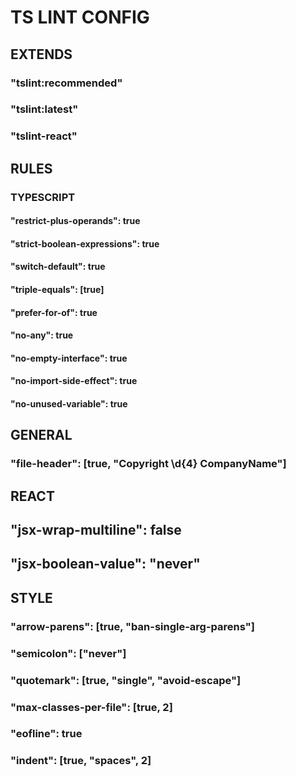 # TS LINT CONFIG

## EXTENDS

### "tslint:recommended"

### "tslint:latest"

### "tslint-react"

## RULES

### TYPESCRIPT

#### "restrict-plus-operands": true

#### "strict-boolean-expressions": true

#### "switch-default": true

#### "triple-equals": [true]

#### "prefer-for-of": true

#### "no-any": true

#### "no-empty-interface": true

#### "no-import-side-effect": true

#### "no-unused-variable": true

## GENERAL

### "file-header": [true, "Copyright \\d{4} CompanyName"]

## REACT

## "jsx-wrap-multiline": false

## "jsx-boolean-value": "never"

## STYLE

### "arrow-parens": [true, "ban-single-arg-parens"]

### "semicolon": ["never"]

### "quotemark": [true, "single", "avoid-escape"]

### "max-classes-per-file": [true, 2]

### "eofline": true

### "indent": [true, "spaces", 2]
